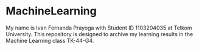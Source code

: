 # MachineLearning
My name is Ivan Fernanda Prayoga with Student ID 1103204035 at Telkom University. This repository is designed to archive my learning results in the Machine Learning class TK-44-G4.
